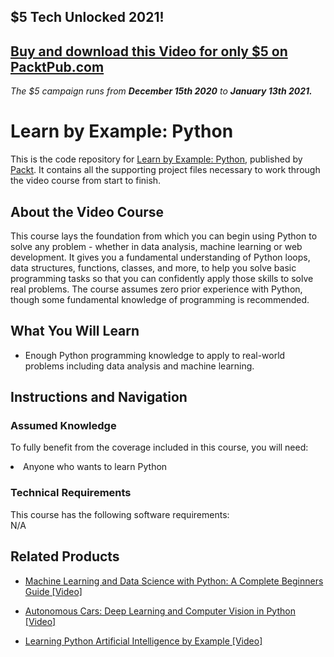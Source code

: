 ## $5 Tech Unlocked 2021!
[Buy and download this Video for only $5 on PacktPub.com](https://www.packtpub.com/product/learn-by-example-python-video/9781789343175)
-----
*The $5 campaign         runs from __December 15th 2020__ to __January 13th 2021.__*

# Learn by Example: Python
This is the code repository for [Learn by Example: Python](https://www.packtpub.com/application-development/learn-example-python-video), published by [Packt](https://www.packtpub.com/?utm_source=github). It contains all the supporting project files necessary to work through the video course from start to finish.
## About the Video Course
This course lays the foundation from which you can begin using Python to solve any problem - whether in data analysis, machine learning or web development. It gives you a fundamental understanding of Python loops, data structures, functions, classes, and more, to help you solve basic programming tasks so that you can confidently apply those skills to solve real problems. The course assumes zero prior experience with Python, though some fundamental knowledge of programming is recommended.

<H2>What You Will Learn</H2>
<DIV class=book-info-will-learn-text>
<UL>
<LI> Enough Python programming knowledge to apply to real-world problems including data analysis and machine learning.</LI>
</UL></DIV>

## Instructions and Navigation
### Assumed Knowledge
To fully benefit from the coverage included in this course, you will need:<br/>
<DIV class=book-info-will-learn-text>
<LI> Anyone who wants to learn Python</LI> 
<DIV>

### Technical Requirements
This course has the following software requirements:<br/>
N/A

## Related Products
* [Machine Learning and Data Science with Python: A Complete Beginners Guide [Video]](https://www.packtpub.com/application-development/machine-learning-and-data-science-python-complete-beginners-guide-video)

* [Autonomous Cars: Deep Learning and Computer Vision in Python [Video] ](https://www.packtpub.com/application-development/autonomous-cars-deep-learning-and-computer-vision-python-video)

* [Learning Python Artificial Intelligence by Example [Video]](https://www.packtpub.com/big-data-and-business-intelligence/learning-python-artificial-intelligence-example-video)
